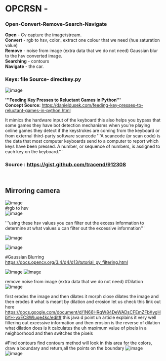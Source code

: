 # **OPCRSN** - 
### Open-Convert-Remove-Search-Navigate
<a2 ><b>Open</b></a2> - Cv capture the image/stream. <br>
<b>Convert</b> - rgb to hsv, color_ extract one colour that we need (hue saturation value)<br>
<b>Remove</b> -  noise from image (extra data that we do not need) Gaussian blur to the hsv converted image.<br>
<b>Searching</b> - contours<br>
<b>Navigate</b> - the car.<br>

### Keys: file Source- directkey.py <br>
![image](https://user-images.githubusercontent.com/67780238/161909396-d8182ac0-fd05-4706-aa31-c2e566209e68.png)

**'''Feeding Key Presses to Reluctant Games in Python'''<br>
 Concept Source:**
 https://danieldusek.com/feeding-key-presses-to-reluctant-games-in-python.html
 
 It mimics the hardware input of the keyboard this also helps you bypass that some games they have bot detection mechanisms when you're playing online games they detect if the keystrokes are coming from the keyboard or from external third-party software
scancode
'''A scancode (or scan code) is the data that most
computer keyboards send to a computer to
report which keys have been pressed. A number,
 or sequence of numbers, is assigned to each key
 on the keyboard.''' 
 ### Source : https://gist.github.com/tracend/912308
<br>

## Mirroring camera
![image](https://user-images.githubusercontent.com/67780238/161907834-a9b1af44-0cce-468b-8305-02c2ba4eb583.png) 
<br>
#rgb to hsv <br>
![image](https://user-images.githubusercontent.com/67780238/161907916-b4d646b6-f135-4a5a-8097-eb0f7c446a16.png)
<br>

'''using these hsv values you can filter out the excess 
    information to determine at what values u can filter out 
    the excessive information'''
    
![image](https://user-images.githubusercontent.com/67780238/161908013-f7fd3572-cfc4-49c3-85c8-e2b00a4b7f62.png)

![image](https://user-images.githubusercontent.com/67780238/161908192-1dea49d8-6f1c-46c9-8768-fb1d03833953.png)


#Gaussian Blurring
https://docs.opencv.org/3.4/d4/d13/tutorial_py_filtering.html

![image](https://user-images.githubusercontent.com/67780238/161908409-68d5ce48-682c-417d-9422-e3362f4e7b34.png)
![image](https://user-images.githubusercontent.com/67780238/161908445-5d993f6b-e2b9-4ad0-b048-f8b58ffb14fc.png)

remove noise from image (extra data that we do not need)
#Dilation
![image](https://user-images.githubusercontent.com/67780238/161908534-bdd4bb79-ca03-41e0-a271-eacf0fab4a52.png)


first erodes the image and then dilates it morph close dilates the image and then erodes it what is meant by dilation and erosion let us check this
link out here https://docs.google.com/document/d/1N66HRqW84DeWADsCFEmZFbXygHbYH-yxEC8WIuge4kc/edit#
this java d point uh article explains it very well filtering out excessive information and then erosion is the reverse of dilation what dilation does is it calculates the uh maximum value of pixels in a neighborhood and then switches the pixels 


#Find contours 
 find contours method
will look in this area for the colors, draw a boundary and return,all the points on the boundary 
![image](https://user-images.githubusercontent.com/67780238/161908742-b556073b-f8c8-48d7-a29e-69b70d45251a.png)
![image](https://user-images.githubusercontent.com/67780238/161908789-c7b81e28-e601-4c61-ad46-5b4d6e78d095.png)


     
